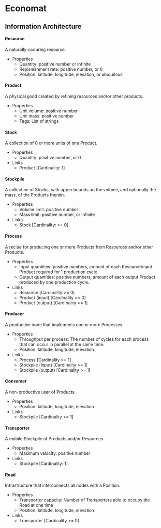 # Economat

## Information Architecture

#### Resource

A naturally-occuring resource.

- Properties
  - Quantity: positive number or infinite
  - Replenishment rate: positive number, or 0
  - Position: latitude, longitude, elevation, or ubiquitous

#### Product

A physical good created by refining resources and/or other products.

- Properties
  - Unit volume: positive number
  - Unit mass: positive number
  - Tags: List of strings

#### Stock

A collection of 0 or more units of one Product.

- Properties
  - Quantity: positive number, or 0
- Links
  - Product [Cardinality: 1]

#### Stockpile

A collection of Stocks, with upper bounds on the volume, and optionally the mass, of the Products therein.

- Properties
  - Volume limit: positive number
  - Mass limit: positive number, or infinite
- Links
  - Stock [Cardinality: >= 0]

#### Process

A recipe for producing one or more Products from Resources and/or other Products.

- Properties
  - Input quantities: positive numbers, amount of each Resource/input Product required for 1 production cycle.
  - Output quantities: positive numbers, amount of each output Product produced by one production cycle.
- Links
  - Resource [Cardinality >= 0]
  - Product (input) [Cardinality >= 0]
  - Product (output) [Cardinality >= 1]

#### Producer

A productive node that implements one or more Processes.

- Properties
  - Throughput per process: The number of cycles for each process that can occur in parallel at the same time.
  - Position: latitude, longitude, elevation
- Links
  - Process [Cardinality >= 1]
  - Stockpile (input) [Cardinality >= 1]
  - Stockpile (output) [Cardinality >= 1]

#### Consumer

A non-productive user of Products.

- Properties
  - Position: latitude, longitude, elevation
- Links
  - Stockpile [Cardinality >= 1]

#### Transporter

A mobile Stockpile of Products and/or Resources

- Properties
  - Maximum velocity: positive number
- Links
  - Stockpile [Cardinality: 1]

#### Road

Infrastructure that interconnects all nodes with a Position.

- Properties
  - Transporter capacity: Number of Transporters able to occupy the Road at one time
  - Position: latitude, longitude, elevation
- Links
  - Transporter [Cardinality >= 0]
